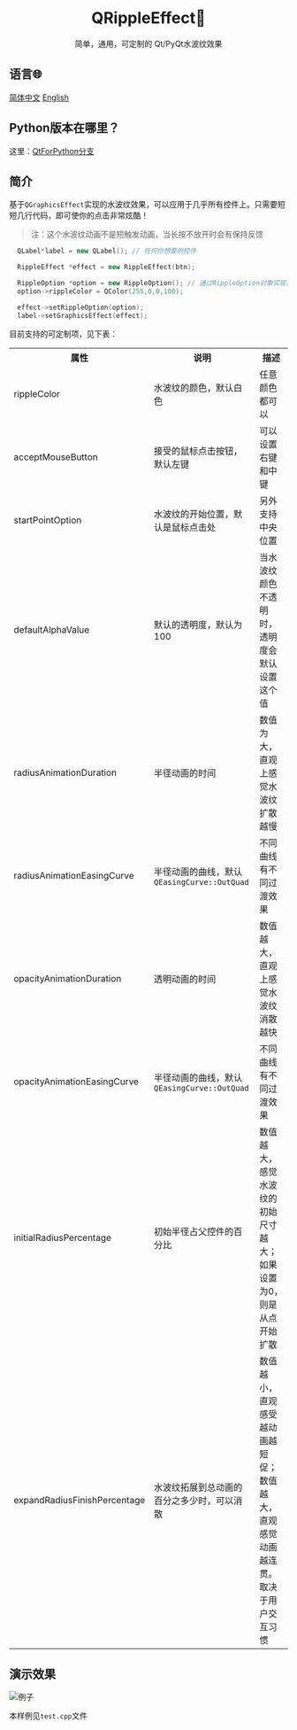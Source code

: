 <h1 align="center">QRippleEffect🌊</h1>

<p align="center">简单，通用，可定制的 Qt/PyQt水波纹效果</p>

## 语言🌐

[简体中文](./README_zh.md)
[English](./README.md)

## Python版本在哪里？

这里：[QtForPython分支](https://github.com/Niwik-Dev/QRippleEffect/tree/QtForPython)

## 简介
<p>
  
  基于`QGraphicsEffect`实现的水波纹效果，可以应用于几乎所有控件上。只需要短短几行代码，即可使你的点击非常炫酷！

> 注：这个水波纹动画不是短触发动画，当长按不放开时会有保持反馈

```cpp
  QLabel*label = new QLabel(); // 任何你想要的控件

  RippleEffect *effect = new RippleEffect(btn);

  RippleOption *option = new RippleOption(); // 通过RippleOption对象实现自定义
  option->rippleColor = QColor(255,0,0,100); 

  effect->setRippleOption(option);
  label->setGraphicsEffect(effect);
```

  目前支持的可定制项，见下表：

  <table>
    <tr>
      <th>属性</th>
      <th>说明</th>
      <th>描述</th>
    </tr>
    <tr>
      <td>rippleColor</td>
      <td>水波纹的颜色，默认白色</td>
      <td>任意颜色都可以</td>
    </tr>
    <tr>
      <td>acceptMouseButton</td>
      <td>接受的鼠标点击按钮，默认左键</td>
      <td>可以设置右键和中键</td>
    </tr>
    <tr>
      <td>startPointOption</td>
      <td>水波纹的开始位置，默认是鼠标点击处</td>
      <td>另外支持中央位置</td>
    </tr>
    <tr>
      <td>defaultAlphaValue</td>
      <td>默认的透明度，默认为100</td>
      <td>当水波纹颜色不透明时，透明度会默认设置这个值</td>
    </tr>
    <tr>
      <td>radiusAnimationDuration</td>
      <td>半径动画的时间</td>
      <td>数值为大，直观上感觉水波纹扩散越慢</td>
    </tr>
    <tr>
      <td>radiusAnimationEasingCurve</td>
      <td>半径动画的曲线，默认<code>QEasingCurve::OutQuad</code></td>
      <td>不同曲线有不同过渡效果</td>
    </tr>
    <tr>
      <td>opacityAnimationDuration</td>
      <td>透明动画的时间</td>
      <td>数值越大，直观上感觉水波纹消散越快</td>
    </tr>
    <tr>
      <td>opacityAnimationEasingCurve</td>
      <td>半径动画的曲线，默认<code>QEasingCurve::OutQuad</code></td>
      <td>不同曲线有不同过渡效果</td>
    </tr>
    <tr>
      <td>initialRadiusPercentage</td>
      <td>初始半径占父控件的百分比</td>
      <td>数值越大，感觉水波纹的初始尺寸越大；如果设置为0，则是从点开始扩散</td>
    </tr>
    <tr>
      <td>expandRadiusFinishPercentage</td>
      <td>水波纹拓展到总动画的百分之多少时，可以消散</td>
      <td>数值越小，直观感受越动画越短促；数值越大，直观感觉动画越连贯。取决于用户交互习惯</td>
    </tr>
  </table>

</p>

## 演示效果

![例子](https://github.com/Niwik-Dev/QRippleEffect/assets/168296107/daa73c9f-2d45-40df-a91d-2cf01b368721)

本样例见`test.cpp`文件
